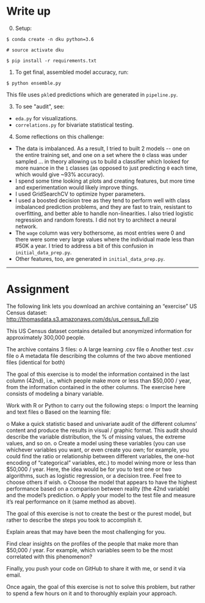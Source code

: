 # Write up


0. Setup:

```
$ conda create -n dku python=3.6

# source activate dku

$ pip install -r requirements.txt
```

1. To get final, assembled model accuracy, run:

`$ python ensemble.py`

This file uses `pkl`ed predictions which are generated in `pipeline.py`.

3. To see "audit", see:

- `eda.py` for visualizations.
- `correlations.py` for bivariate statistical testing.

4. Some reflections on this challenge:

- The data is imbalanced. As a result, I tried to built 2 models -- one on the entire training set, and one on a set where the `0` class was under sampled ... in theory allowing us to build a classifier which looked for more nuance in the `1` classes (as opposed to just predicting `0` each time, which would give ~93% accuracy). 
- I spend some time looking at plots and creating features, but more time and experimentation would likely improve things.
- I used GridSearchCV to optimize hyper parameters.
- I used a boosted decision tree as they tend to perform well with class imbalanced prediction problems, and they are fast to train, resistant to overfitting, and better able to handle non-linearities. I also tried logistic regression and random forests. I did not try to architect a neural network. 
- The `wage` column was very bothersome, as most entries were 0 and there were some very large values where the individual made less than #50K a year. I tried to address a bit of this confusion in `initial_data_prep.py`.
- Other features, too, are generated in `initial_data_prep.py`.

---------------

# Assignment

The following link lets you download an archive containing an “exercise” US Census dataset: http://thomasdata.s3.amazonaws.com/ds/us_census_full.zip

This US Census dataset contains detailed but anonymized information for approximately 300,000 people.

The archive contains 3 files: 
o A large learning .csv file
o Another test .csv file
o A metadata file describing the columns of the two above mentioned files (identical for both)

The goal of this exercise is to model the information contained in the last column (42nd), i.e., which people make more or less than $50,000 / year, from the information contained in the other columns. The exercise here consists of modeling a binary variable.

Work with R or Python to carry out the following steps:
o Import the learning and text files
o Based on the learning file:

o Make a quick statistic based and univariate audit of the different columns’ content and produce the results in visual / graphic format. This audit should describe the variable distribution, the % of missing values, the extreme values, and so on.
o Create a model using these variables (you can use whichever variables you want, or even create you own; for example, you could find the ratio or relationship between different variables, the one-hot encoding of “categorical” variables, etc.) to model wining more or less than $50,000 / year. Here, the idea would be for you to test one or two algorithms, such as logistic regression, or a decision tree. Feel free to choose others if wish.
o Choose the model that appears to have the highest performance based on a comparison between reality (the 42nd variable) and the model’s prediction. 
o Apply your model to the test file and measure it’s real performance on it (same method as above).

The goal of this exercise is not to create the best or the purest model, but rather to describe the steps you took to accomplish it.

Explain areas that may have been the most challenging for you.

Find clear insights on the profiles of the people that make more than $50,000 / year. For example, which variables seem to be the most correlated with this phenomenon?

Finally, you push your code on GitHub to share it with me, or send it via email.

Once again, the goal of this exercise is not to solve this problem, but rather to spend a few hours on it and to thoroughly explain your approach.